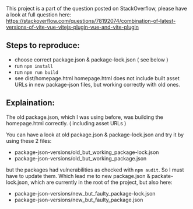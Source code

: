 This project is a part of the question posted on StackOverflow, please have a look at full question here: https://stackoverflow.com/questions/78192074/combination-of-latest-versions-of-vite-vue-vitejs-plugin-vue-and-vite-plugin


## Steps to reproduce:
- choose correct package.json & package-lock.json ( see below )
- run `npm install`
- run `npm run build`
- see dist/homepage.html
homepage.html does not include built asset URLs in new package-json files,
but working correctly with old ones.


## Explaination:

The old package.json, which I was using before, was building the homepage.html correctly. ( including asset URLs )

You can have a look at old package.json & package-lock.json and try it by using these 2 files:
- package-json-versions/old_but_working_package-lock.json
- package-json-versions/old_but_working_package.json

but the packages had vulnerabilities as checked with `npm audit`. 
So I must have to update them. Which lead me to new package.json & packate-lock.json, which are currently in the root of the project, but also here:
- package-json-versions/new_but_faulty_package-lock.json
- package-json-versions/new_but_faulty_package.json
